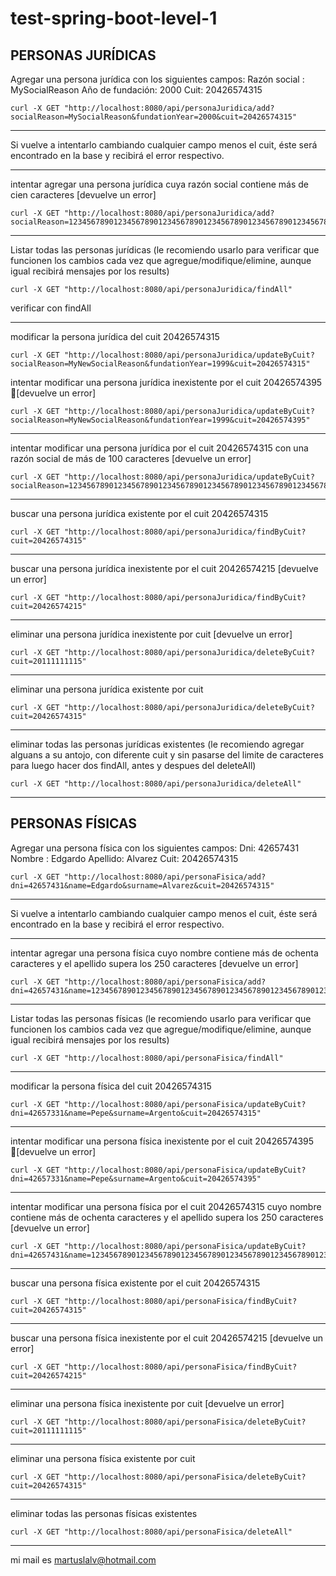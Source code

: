 # test-spring-boot-level-1

## PERSONAS JURÍDICAS

Agregar una persona jurídica con los siguientes campos:
	Razón social : MySocialReason
	Año de fundación: 2000
	Cuit: 20426574315
  
```
curl -X GET "http://localhost:8080/api/personaJuridica/add?socialReason=MySocialReason&fundationYear=2000&cuit=20426574315"
```

---

Si vuelve a intentarlo cambiando cualquier campo menos el cuit, éste será encontrado en la base y recibirá el error respectivo.

---

intentar agregar una persona jurídica cuya razón social contiene más de cien caracteres [devuelve un error]

```
curl -X GET "http://localhost:8080/api/personaJuridica/add?socialReason=1234567890123456789012345678901234567890123456789012345678901234567890123456789012345678901234567890123&fundationYear=2000&cuit=20426574325"
```

---

Listar todas las personas jurídicas (le recomiendo usarlo para verificar que funcionen los cambios cada vez que agregue/modifique/elimine, aunque igual recibirá mensajes por los results)

```
curl -X GET "http://localhost:8080/api/personaJuridica/findAll"
```

verificar con findAll

---

modificar la persona jurídica del cuit 20426574315

```
curl -X GET "http://localhost:8080/api/personaJuridica/updateByCuit?socialReason=MyNewSocialReason&fundationYear=1999&cuit=20426574315"
```

intentar modificar una persona jurídica inexistente por el cuit 20426574395 [devuelve un error]

```
curl -X GET "http://localhost:8080/api/personaJuridica/updateByCuit?socialReason=MyNewSocialReason&fundationYear=1999&cuit=20426574395"
```

---
intentar modificar una persona jurídica por el cuit 20426574315 con una razón social de más de 100 caracteres [devuelve un error]

```
curl -X GET "http://localhost:8080/api/personaJuridica/updateByCuit?socialReason=1234567890123456789012345678901234567890123456789012345678901234567890123456789012345678901234567890123&fundationYear=1999&cuit=20426574315"
```

---

buscar una persona jurídica existente por el cuit 20426574315

```
curl -X GET "http://localhost:8080/api/personaJuridica/findByCuit?cuit=20426574315"
```

---

buscar una persona jurídica inexistente por el cuit 20426574215 [devuelve un error]

```
curl -X GET "http://localhost:8080/api/personaJuridica/findByCuit?cuit=20426574215"
```

---

eliminar una persona jurídica inexistente por cuit [devuelve un error]

```
curl -X GET "http://localhost:8080/api/personaJuridica/deleteByCuit?cuit=20111111115"
```

---

eliminar una persona jurídica existente por cuit

```
curl -X GET "http://localhost:8080/api/personaJuridica/deleteByCuit?cuit=20426574315"
```

---

eliminar todas las personas jurídicas existentes (le recomiendo agregar alguans a su antojo, con diferente cuit y sin pasarse del limite de caracteres para luego hacer dos findAll, antes y despues del deleteAll)

```
curl -X GET "http://localhost:8080/api/personaJuridica/deleteAll"
```

---


## PERSONAS FÍSICAS


Agregar una persona física con los siguientes campos:
	Dni: 42657431
	Nombre : Edgardo
	Apellido: Alvarez
	Cuit: 20426574315

```
curl -X GET "http://localhost:8080/api/personaFisica/add?dni=42657431&name=Edgardo&surname=Alvarez&cuit=20426574315"
```

---

Si vuelve a intentarlo cambiando cualquier campo menos el cuit, éste será encontrado en la base y recibirá el error respectivo.

---

intentar agregar una persona física cuyo nombre contiene más de ochenta caracteres y el apellido supera los 250 caracteres [devuelve un error]

```
curl -X GET "http://localhost:8080/api/personaFisica/add?dni=42657431&name=12345678901234567890123456789012345678901234567890123456789012345678901234567890123&surname=1234567890123456789012345678901234567890123456789012345678901234567890123456789012345678901234567890123456789012345678901234567890123456789012345678901234567890123456789012345678901234567890123456789012345678901234567890123456789012345678901234567890123&cuit=20426574385"
```

---

Listar todas las personas físicas (le recomiendo usarlo para verificar que funcionen los cambios cada vez que agregue/modifique/elimine, aunque igual recibirá mensajes por los results)

```
curl -X GET "http://localhost:8080/api/personaFisica/findAll"
```

---

modificar la persona física del cuit 20426574315

```
curl -X GET "http://localhost:8080/api/personaFisica/updateByCuit?dni=42657331&name=Pepe&surname=Argento&cuit=20426574315"
```

---

intentar modificar una persona física inexistente por el cuit 20426574395 [devuelve un error]

```
curl -X GET "http://localhost:8080/api/personaFisica/updateByCuit?dni=42657331&name=Pepe&surname=Argento&cuit=20426574395"
```

---

intentar modificar una persona física por el cuit 20426574315 cuyo nombre contiene más de ochenta caracteres y el apellido supera los 250 caracteres [devuelve un error]

```
curl -X GET "http://localhost:8080/api/personaFisica/updateByCuit?dni=42657431&name=12345678901234567890123456789012345678901234567890123456789012345678901234567890123&surname=1234567890123456789012345678901234567890123456789012345678901234567890123456789012345678901234567890123456789012345678901234567890123456789012345678901234567890123456789012345678901234567890123456789012345678901234567890123456789012345678901234567890123&cuit=20426574315"
```

---

buscar una persona física existente por el cuit 20426574315

```
curl -X GET "http://localhost:8080/api/personaFisica/findByCuit?cuit=20426574315"
```

---

buscar una persona física inexistente por el cuit 20426574215 [devuelve un error]

```
curl -X GET "http://localhost:8080/api/personaFisica/findByCuit?cuit=20426574215"
```

---

eliminar una persona física inexistente por cuit [devuelve un error]

```
curl -X GET "http://localhost:8080/api/personaFisica/deleteByCuit?cuit=20111111115"
```

---

eliminar una persona física existente por cuit

```
curl -X GET "http://localhost:8080/api/personaFisica/deleteByCuit?cuit=20426574315"
```

---

eliminar todas las personas físicas existentes

```
curl -X GET "http://localhost:8080/api/personaFisica/deleteAll"
```

---

mi mail es martuslalv@hotmail.com
